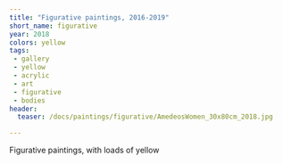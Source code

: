 ```yaml
---
title: "Figurative paintings, 2016-2019"
short_name: figurative
year: 2018
colors: yellow
tags:
 - gallery
 - yellow
 - acrylic
 - art
 - figurative
 - bodies
header:
  teaser: /docs/paintings/figurative/AmedeosWomen_30x80cm_2018.jpg

---
```


Figurative paintings, with loads of yellow
